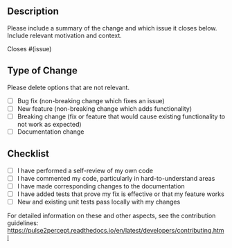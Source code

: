 <!-- Choose one of the following prefixes for the title of your PR:

     [ENH] for enhancements
     [FIX] for bug fixes
     [TST] for new or updated tests
     [DOC] for new or updated documentation
     [STY] for stylistic changes
     [REF] for refactoring existing code
     [MNT] for packaging/maintenance updates 

     If your PR is not yet ready to be merged, click on the dropdown arrow next to the
     "Create pull request" button and choose "Create draft pull request" instead.
     This will put your PR in draft state and block merging until you change the status
     of the PR to "Ready for review".
-->

## Description

Please include a summary of the change and which issue it closes below. Include relevant motivation and context.

Closes #(issue)

## Type of Change

Please delete options that are not relevant.

- [ ] Bug fix (non-breaking change which fixes an issue)
- [ ] New feature (non-breaking change which adds functionality)
- [ ] Breaking change (fix or feature that would cause existing functionality to not work as expected)
- [ ] Documentation change

## Checklist

- [ ] I have performed a self-review of my own code
- [ ] I have commented my code, particularly in hard-to-understand areas
- [ ] I have made corresponding changes to the documentation
- [ ] I have added tests that prove my fix is effective or that my feature works
- [ ] New and existing unit tests pass locally with my changes

For detailed information on these and other aspects, see the contribution guidelines: https://pulse2percept.readthedocs.io/en/latest/developers/contributing.html

